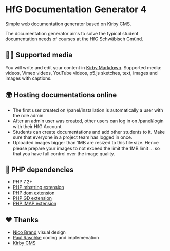HfG Documentation Generator 4
==========================

Simple web documentation generator based on Kirby CMS.

The documentation generator aims to solve the typical student documentation needs of courses at the HfG Schwäbisch Gmünd.

👩‍🎨 Supported media
------------------

You will write and edit your content in [Kirby Markdown](https://getkirby.com/docs/guide/content/text-formatting). Supported media: videos, Vimeo videos, YouTube videos, p5.js sketches, text, images and images with captions.

🌍 Hosting documentations online
----------------------
* The first user created on /panel/installation is automatically a user with the role admin
* After an admin user was created, other users can log in on /panel/login with their HfG Account
* Students can create documentations and add other students to it. Make sure that everyone in a project team has logged in once.
* Uploaded images bigger than 1MB are resized to this file size. Hence please prepare your images to not exceed the limit the 1MB limit ... so that you have full control over the image quality.

🔧 PHP dependencies
----------------
* PHP 7.2+
* [PHP mbstring extension](https://www.php.net/manual/de/mbstring.installation.php)
* [PHP dom extension](https://www.php.net/manual/de/book.dom.php)
* [PHP GD extension](https://www.php.net/manual/de/book.image.php)
* [PHP IMAP extension](https://www.php.net/manual/de/book.imap.php)

❤️ Thanks
---------
* [Nico Brand](http://www.nico-brand.com) visual design
* [Paul Raschke](https://paul-raschke.de/) coding and implemenation 
* [Kirby CMS](https://getkirby.com)
